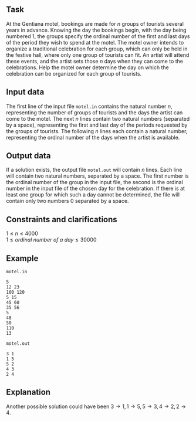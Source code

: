 ## Task

At the Gentiana motel, bookings are made for $n$ groups of tourists several years in advance. Knowing the day the bookings begin, with the day being numbered $1$, the groups specify the ordinal number of the first and last days of the period they wish to spend at the motel. The motel owner intends to organize a traditional celebration for each group, which can only be held in the festive hall, where only one group of tourists can fit. An artist will attend these events, and the artist sets those $n$ days when they can come to the celebrations. Help the motel owner determine the day on which the celebration can be organized for each group of tourists.

## Input data

The first line of the input file `motel.in` contains the natural number $n$, representing the number of groups of tourists and the days the artist can come to the motel. The next $n$ lines contain two natural numbers (separated by a space), representing the first and last day of the periods requested by the groups of tourists. The following $n$ lines each contain a natural number, representing the ordinal number of the days when the artist is available.

## Output data

If a solution exists, the output file `motel.out` will contain $n$ lines. Each line will contain two natural numbers, separated by a space. The first number is the ordinal number of the group in the input file, the second is the ordinal number in the input file of the chosen day for the celebration. If there is at least one group for which such a day cannot be determined, the file will contain only two numbers $0$ separated by a space.

## Constraints and clarifications

$1 \leq n \leq 4000$  
$1 \leq ordinal\ number\ of\ a\ day \leq 30000$ 

## Example

`motel.in`
```
5
12 23
100 120
5 15
45 60
35 56
5
48
50
110
13
```

`motel.out`
```
3 1
1 5
5 2
4 3
2 4
```

## Explanation

Another possible solution could have been $3 \rightarrow 1, 1 \rightarrow 5, 5 \rightarrow 3, 4 \rightarrow 2, 2 \rightarrow 4$.